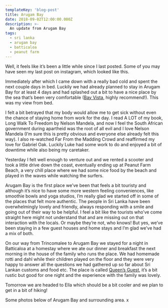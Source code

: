 ```yaml
---
templateKey: 'blog-post'
title: Arugam Bay
date: 2018-09-02T12:00:00.000Z
description: >-
  An update from Arugam Bay
tags:
  - sri lanka
  - arugam bay
  - batticaloa
  - peanut farm
---
```


Well, it feels like it’s been a little while since I last posted. Some of you may have seen my last post on instagram, which looked like this.

Immediately after which I came down with a really bad cold and spent the next couple days in bed. Luckily we had already planned to stay in Arugam Bay for at least 4 days and had splashed out a bit to have a nice place by the sea that’s been very comfortable ([Bay Vista](http://www.bayvistahotel.com/), highly recommend!). This was my view from bed.

I felt a bit betrayed that my body would allow me to get sick without even the chance of staying home from work for the day. I read A LOT of my book, Long Walk To Freedom by Nelson Mandela, and now I feel the South African government during apartheid was the root of all evil and I love Nelson Mandela (I’m sure this is pretty obvious and everyone else already felt this way). I also re-watched Far From the Madding Crowd and reaffirmed my love for Gabriel Oak. Luckily Luke had some work to do and enjoyed a bit of downtime while also being my caretaker.

Yesterday I felt well enough to venture out and we rented a scooter and took a little drive down the coast, eventually ending up at Peanut Farm Beach, a very chill place where we had some nice food by the beach and played in the waves while watching the surfers.

Arugam Bay is the first place we’ve been that feels a bit touristy and although it’s nice to have some more western feeling conveniences, like smoothie bowls and yoga studios, I’m really glad we started off in some of the places that felt more authentic. The people in Sri Lanka have been overwhelmingly lovely and friendly, always responding with a smile and going out of their way to be helpful. I feel a bit like the tourists who’ve come straight here might not understand that and are missing out on that interaction with the locals. Or maybe they’re not, who knows! But yes, we’ve been staying in a few guest houses and home stays and I’m glad we’ve had a mix of both.

On our way from Trincomalee to Arugam Bay we stayed for a night in Batticaloa at a homestay where we ate our dinner and breakfast the next morning in the house of the family who runs the place. We had homemade rotti and dahl while their children played on the floor and they were very happy to answer all the questions we had gathered up so far about Sri Lankan customs and food etc. The place is called [Queen’s Guest](http://www.booking.com/Share-hNipZn), it’s a bit rustic but good for one night and the experience with the family was lovely.

Tomorrow we are headed to Ella which should be a bit cooler and we plan to get in a bit of hiking!

Some photos below of Arugam Bay and surrounding area. x
